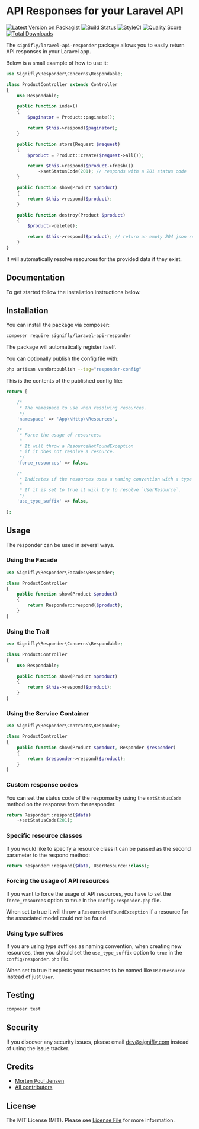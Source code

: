 # API Responses for your Laravel API

[![Latest Version on Packagist](https://img.shields.io/packagist/v/signifly/laravel-api-responder.svg?style=flat-square)](https://packagist.org/packages/signifly/laravel-api-responder)
[![Build Status](https://img.shields.io/travis/signifly/laravel-api-responder/master.svg?style=flat-square)](https://travis-ci.org/signifly/laravel-api-responder)
[![StyleCI](https://styleci.io/repos/188211079/shield?branch=master)](https://styleci.io/repos/188211079)
[![Quality Score](https://img.shields.io/scrutinizer/g/signifly/laravel-api-responder.svg?style=flat-square)](https://scrutinizer-ci.com/g/signifly/laravel-api-responder)
[![Total Downloads](https://img.shields.io/packagist/dt/signifly/laravel-api-responder.svg?style=flat-square)](https://packagist.org/packages/signifly/laravel-api-responder)

The `signifly/laravel-api-responder` package allows you to easily return API responses in your Laravel app.

Below is a small example of how to use it:

```php
use Signifly\Responder\Concerns\Respondable;

class ProductController extends Controller
{
    use Respondable;

    public function index()
    {
        $paginator = Product::paginate();

        return $this->respond($paginator);
    }

    public function store(Request $request)
    {
        $product = Product::create($request->all());

        return $this->respond($product->fresh())
            ->setStatusCode(201); // responds with a 201 status code
    }

    public function show(Product $product)
    {
        return $this->respond($product);
    }

    public function destroy(Product $product)
    {
        $product->delete();

        return $this->respond($product); // return an empty 204 json response
    }
}
```

It will automatically resolve resources for the provided data if they exist.


## Documentation

To get started follow the installation instructions below.

## Installation

You can install the package via composer:

```bash
composer require signifly/laravel-api-responder
```

The package will automatically register itself.

You can optionally publish the config file with:
```bash
php artisan vendor:publish --tag="responder-config"
```

This is the contents of the published config file:

```php
return [

    /*
     * The namespace to use when resolving resources.
     */
    'namespace' => 'App\\Http\\Resources',

    /*
     * Force the usage of resources.
     * 
     * It will throw a ResourceNotFoundException 
     * if it does not resolve a resource.
     */
    'force_resources' => false,

    /*
     * Indicates if the resources uses a naming convention with a type suffix.
     * 
     * If it is set to true it will try to resolve `UserResource`.
     */
    'use_type_suffix' => false,
    
];
```

## Usage

The responder can be used in several ways.

### Using the Facade

```php
use Signifly\Responder\Facades\Responder;

class ProductController
{
    public function show(Product $product)
    {
        return Responder::respond($product);
    }
}
```

### Using the Trait

```php
use Signifly\Responder\Concerns\Respondable;

class ProductController
{
    use Respondable;

    public function show(Product $product)
    {
        return $this->respond($product);
    }
}
```

### Using the Service Container

```php
use Signifly\Responder\Contracts\Responder;

class ProductController
{
    public function show(Product $product, Responder $responder)
    {
        return $responder->respond($product);
    }
}
```

### Custom response codes

You can set the status code of the response by using the `setStatusCode` method on the response from the responder.

```php
return Responder::respond($data)
    ->setStatusCode(201);
```

### Specific resource classes

If you would like to specify a resource class it can be passed as the second parameter to the respond method:

```php
return Responder::respond($data, UserResource::class);
```

### Forcing the usage of API resources

If you want to force the usage of API resources, you have to set the `force_resources` option to `true` in the `config/responder.php` file.

When set to true it will throw a `ResourceNotFoundException` if a resource for the associated model could not be found.

### Using type suffixes

If you are using type suffixes as naming convention, when creating new resources, then you should set the `use_type_suffix` option to `true` in the `config/responder.php` file.

When set to true it expects your resources to be named like `UserResource` instead of just `User`.

## Testing
```bash
composer test
```

## Security

If you discover any security issues, please email dev@signifly.com instead of using the issue tracker.

## Credits

- [Morten Poul Jensen](https://github.com/pactode)
- [All contributors](../../contributors)

## License

The MIT License (MIT). Please see [License File](LICENSE.md) for more information.
